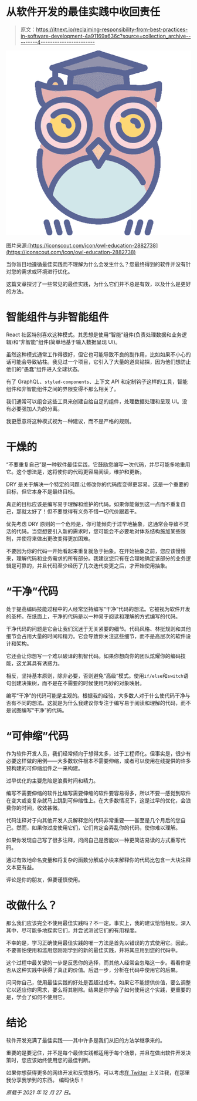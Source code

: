 # 从软件开发的最佳实践中收回责任

> 原文：<https://itnext.io/reclaiming-responsibility-from-best-practices-in-software-development-4a91169a636c?source=collection_archive---------4----------------------->

![](img/accab246e871635cd47441f944a2ddd4.png)

图片来源:[https://iconscout.com/icon/owl-education-2882738](https://iconscout.com/icon/owl-education-2882738)

当你盲目地遵循最佳实践而不理解为什么会发生什么？您最终得到的软件并没有针对您的需求或环境进行优化。

这篇文章探讨了一些常见的最佳实践，为什么它们并不总是有效，以及什么是更好的方法。

# 智能组件与非智能组件

React 社区特别喜欢这种模式。其思想是使用“智能”组件(负责处理数据和业务逻辑)和“非智能”组件(简单地基于输入数据呈现 UI)。

虽然这种模式通常工作得很好，但它也可能导致不良的副作用，比如如果不小心的话可能会导致钻柱。我见过一个项目，它引入了大量的道具钻探，因为他们想防止他们的“愚蠢”组件进入全球状态。

有了 GraphQL、`styled-components`、上下文 API 和定制钩子这样的工具，智能组件和非智能组件之间的界限变得不那么相关了。

我们通常可以组合这些工具来创建自给自足的组件，处理数据处理和呈现 UI。没有必要强加人为的分离。

我更愿意将这种模式视为一种建议，而不是严格的规则。

# 干燥的

“不要重复自己”是一种软件最佳实践，它鼓励您编写一次代码，并尽可能多地重用它。这个想法是，这将使你的代码更容易阅读，维护和更新。

DRY 是关于解决一个特定的问题:让修改你的代码库变得更容易。这是一个重要的目标，但它本身不是最终目标。

真正的目标应该是编写易于理解和维护的代码。如果你能做到这一点而不重复自己，那就太好了！但不要觉得有义务不惜一切代价跟着干。

优先考虑 DRY 原则的一个危险是，你可能倾向于过早地抽象，这通常会导致不灵活的代码。当您想要引入新的需求时，您可能会不必要地对体系结构施加某些限制，并使将来做出更改变得更加困难。

不要因为你的代码一开始看起来重复就急于抽象。在开始抽象之前，您应该慢慢来，理解代码和业务需求的所有部分。我建议您只有在合理地确定该部分的业务逻辑是可靠的，并且代码至少经历了几次迭代变更之后，才开始使用抽象。

# “干净”代码

处于提高编码技能过程中的人经常坚持编写“干净”代码的想法。它被视为软件开发的圣杯。在纸面上，干净的代码是以一种易于阅读和理解的方式编写的代码。

干净代码的问题是它会让我们沉迷于无关紧要的细节。代码风格、林挺规则和其他细节会占用大量的时间和精力。它会导致你关注这些细节，而不是高层次的软件设计和架构。

它还会让你想写一个难以破译的机智代码。如果你想向你的团队炫耀你的编码技能，这尤其具有诱惑力。

相反，坚持基本原则，除非必要，否则避免“高级”模式。使用`if/else`和`switch`语句创建决策树，而不是在不需要的时候使用巧妙的对象映射。

编写“干净”的代码可能是主观的。根据我的经验，大多数人对于什么使代码干净与否有不同的想法。这就是为什么我建议你专注于编写易于阅读和理解的代码，而不是试图编写“干净”的代码。

# “可伸缩”代码

作为软件开发人员，我们经常倾向于想得太多，过于工程师化。但事实是，很少有必要这样做的用例——大多数软件根本不需要伸缩，或者可以使用在线提供的许多预构建的可伸缩组件之一来构建。

过早优化的主要危险是浪费时间和精力。

编写不需要伸缩的软件比编写需要伸缩的软件要容易得多，所以不要一感觉到软件在变大或变复杂就马上跳到可伸缩性上。在大多数情况下，这是过早的优化，会浪费你的时间，收效甚微。

代码注释对于向其他开发人员解释您的代码非常重要——甚至是几个月后的您自己。然而，如果你过度使用它们，它们肯定会弄乱你的代码，使你难以理解。

如果你发现自己写了很多注释，问问自己是否能以一种更简洁易读的方式重写代码。

通过有效地命名变量和将复杂的函数分解成小块来解释你的代码比包含一大块注释文本更有益。

评论是你的朋友，但要谨慎使用。

# 改做什么？

那么我们应该完全不使用最佳实践吗？不一定。事实上，我的建议恰恰相反。深入其中，尽可能多地探索它们，并尝试测试它们的有用程度。

不幸的是，学习正确使用最佳实践的唯一方法是首先以错误的方式使用它。因此，不要害怕使用和滥用您刚刚学到的新的最佳实践，并将其应用到您的代码中。

这个过程中最关键的一步是反思你的选择，而其他人经常会忽略这一步。看看你是否从这种实践中获得了真正的价值。后退一步，分析在代码中使用它的后果。

问问你自己，使用最佳实践的好处是否超过成本。如果它不能提供价值，要么调整它以适应你的需求，要么将其剔除。结果是你学会了如何使用这个实践，更重要的是，学会了如何不使用它。

# 结论

软件开发充满了最佳实践——其中许多是我们从旧的方法学继承来的。

重要的是要记住，并不是每个最佳实践都适用于每个场景，并且在做出软件开发决策时，您应该始终使用您的最佳判断。

如果你想获得更多的网络开发和反馈技巧，可以考虑[在 Twitter](https://twitter.com/IskanderSamatov) 上关注我，在那里我分享我学到的东西。
编码快乐！

*原载于 2021 年 12 月 27 日*[](https://isamatov.com/challenging-software-development-best-practices/)**。**